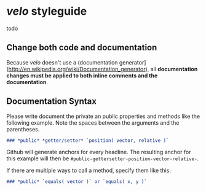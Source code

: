# *velo* styleguide



todo



## Change both code and documentation

Because *velo* doesn't use a (documentation generator](http://en.wikipedia.org/wiki/Documentation_generator), all **documentation changes must be applied to both inline comments and the documentation**.



## Documentation Syntax

Please write document the private an public properties and methods like the following example. Note the spaces between the arguments and the parentheses.

```markdown
### *public* *getter/setter* `position( vector, relative )`
```

Github will generate anchors for every headline. The resulting anchor for this example will then be `#public-gettersetter-position-vector-relative-`.

If there are multiple ways to call a method, specify them like this.

```markdown
### *public* `equals( vector )` or `equals( x, y )`
```